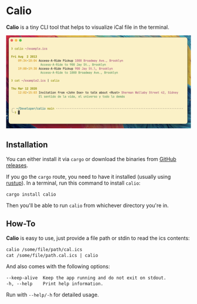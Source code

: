# Calio

**Calio** is a tiny CLI tool that helps to visualize iCal file in the terminal.

![CALIO](calio.png)

## Installation

You can either install it via `cargo` or download the binaries from [GitHub releases](https://github.com/oscarmcm/calio/releases/).

If you go the `cargo` route, you need to have it installed (usually using [rustup](https://rustup.rs)). In a terminal, run this command to install `calio`:

```
cargo install calio
```

Then you'll be able to run `calio` from whichever directory you're in.


## How-To

**Calio** is easy to use, just provide a file path or stdin to read the
ics contents:

```
calio /some/file/path/cal.ics
cat /some/file/path.cal.ics | calio
```

And also comes with the following options:

```
--keep-alive  Keep the app running and do not exit on stdout.
-h, --help    Print help information.
```

Run with `--help/-h` for detailed usage.
